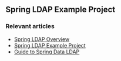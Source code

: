 ## Spring LDAP Example Project

### Relevant articles

- [Spring LDAP Overview](http://www.baeldung.com/spring-ldap)
- [Spring LDAP Example Project](http://www.baeldung.com/spring-ldap-overview/)
- [Guide to Spring Data LDAP](http://www.baeldung.com/spring-data-ldap)




